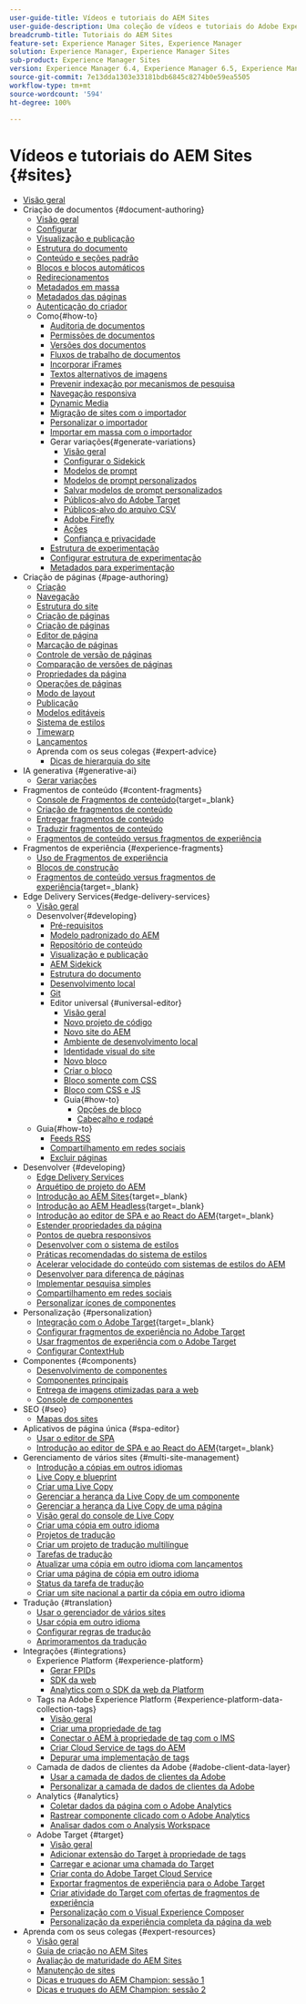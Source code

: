 ```yaml
---
user-guide-title: Vídeos e tutoriais do AEM Sites
user-guide-description: Uma coleção de vídeos e tutoriais do Adobe Experience Manager Sites.
breadcrumb-title: Tutoriais do AEM Sites
feature-set: Experience Manager Sites, Experience Manager
solution: Experience Manager, Experience Manager Sites
sub-product: Experience Manager Sites
version: Experience Manager 6.4, Experience Manager 6.5, Experience Manager as a Cloud Service
source-git-commit: 7e13dda1303e33181bdb6845c8274b0e59ea5505
workflow-type: tm+mt
source-wordcount: '594'
ht-degree: 100%

---
```



# Vídeos e tutoriais do AEM Sites {#sites}

+ [Visão geral](overview.md)
+ Criação de documentos {#document-authoring}
   + [Visão geral](document-authoring/overview.md)
   + [Configurar](document-authoring/set-up.md)
   + [Visualização e publicação](document-authoring/preview-and-publish.md)
   + [Estrutura do documento](document-authoring/document-structure.md)
   + [Conteúdo e seções padrão](document-authoring/default-content-and-sections.md)
   + [Blocos e blocos automáticos](document-authoring/blocks-and-autoblocks.md)
   + [Redirecionamentos](document-authoring/redirects.md)
   + [Metadados em massa](document-authoring/bulk-metadata.md)
   + [Metadados das páginas](document-authoring/page-metadata.md)
   + [Autenticação do criador](document-authoring/author-authentication.md)
   + Como{#how-to}
      + [Auditoria de documentos](./document-authoring/how-to/document-audit.md)
      + [Permissões de documentos](./document-authoring/how-to/document-permissions.md)
      + [Versões dos documentos](./document-authoring/how-to/document-versions.md)
      + [Fluxos de trabalho de documentos](./document-authoring/how-to/document-workflows.md)
      + [Incorporar iFrames](./document-authoring/how-to/iframes.md)
      + [Textos alternativos de imagens](./document-authoring/how-to/image-alt-text.md)
      + [Prevenir indexação por mecanismos de pesquisa](./document-authoring/how-to/no-index.md)
      + [Navegação responsiva](document-authoring/how-to/responsive-navigation.md)
      + [Dynamic Media](./document-authoring/how-to/using-dynamic-media.md)
      + [Migração de sites com o importador](./document-authoring/how-to/migration-using-importer.md)
      + [Personalizar o importador](./document-authoring/how-to/customizing-importer.md)
      + [Importar em massa com o importador](./document-authoring/how-to/bulk-importing-using-importer.md)
      + Gerar variações{#generate-variations}
         + [Visão geral](./document-authoring/how-to/generate-variations/overview.md)
         + [Configurar o Sidekick](./document-authoring/how-to/generate-variations/configure-sidekick.md)
         + [Modelos de prompt](./document-authoring/how-to/generate-variations/prompt-templates.md)
         + [Modelos de prompt personalizados](./document-authoring/how-to/generate-variations/custom-prompt-templates.md)
         + [Salvar modelos de prompt personalizados](./document-authoring/how-to/generate-variations/save-custom-prompt-template.md)
         + [Públicos-alvo do Adobe Target](./document-authoring/how-to/generate-variations/using-target-audiences.md)
         + [Públicos-alvo do arquivo CSV](./document-authoring/how-to/generate-variations/using-csv-file-audiences.md)
         + [Adobe Firefly](./document-authoring/how-to/generate-variations/using-adobe-firefly-for-images.md)
         + [Ações](./document-authoring/how-to/generate-variations/actions.md)
         + [Confiança e privacidade](./document-authoring/how-to/generate-variations/trust-privacy.md)
      + [Estrutura de experimentação](./document-authoring/how-to/experimentation-framework.md)
      + [Configurar estrutura de experimentação](./document-authoring/how-to/setup-experimentation-framework.md)
      + [Metadados para experimentação](./document-authoring/how-to/experimentation-add-metadata.md)
+ Criação de páginas {#page-authoring}
   + [Criação  ](page-authoring/aem-sites-authoring-overview.md)
   + [Navegação](page-authoring/basic-handling-sites-feature-video-use.md)
   + [Estrutura do site ](page-authoring/content-hierarchy-feature-video-use.md)
   + [Criação de páginas](page-authoring/creating-page-feature-video-use.md)
   + [Criação de páginas](page-authoring/page-authoring-overview-feature-video-use.md)
   + [Editor de página](page-authoring/page-editor-feature-video-use.md)
   + [Marcação de páginas](page-authoring/page-tagging-feature-video-use.md)
   + [Controle de versão de páginas](page-authoring/page-versioning-feature-video-use.md)
   + [Comparação de versões de páginas](page-authoring/page-diff-feature-video-use.md)
   + [Propriedades da página](page-authoring/page-properties-feature-video-understand.md)
   + [Operações de páginas](page-authoring/page-operations-feature-video-use.md)
   + [Modo de layout](page-authoring/responsive-layout-feature-video-understand.md)
   + [Publicação](page-authoring/publication-management-feature-video-use.md)
   + [Modelos editáveis](page-authoring/template-editor-feature-video-use.md)
   + [Sistema de estilos](page-authoring/style-system-feature-video-use.md)
   + [Timewarp  ](page-authoring/timewarp-feature-video-use.md)
   + [Lançamentos](page-authoring/launches.md)
   + Aprenda com os seus colegas {#expert-advice}
      + [Dicas de hierarquia do site](page-authoring/expert-advice/site-hierarchy.md)
+ IA generativa {#generative-ai}
   + [Gerar variações](./generative-ai/generate-variations.md)
+ Fragmentos de conteúdo {#content-fragments}
   + [Console de Fragmentos de conteúdo](https://experienceleague.adobe.com/docs/experience-manager-learn/content-fragments-console/overview.html?lang=pt-BR){target=_blank}
   + [Criação de fragmentos de conteúdo](content-fragments/content-fragments-feature-video-use.md)
   + [Entregar fragmentos de conteúdo](content-fragments/content-fragments-delivery-feature-video-use.md)
   + [Traduzir fragmentos de conteúdo](content-fragments/content-fragments-translation-feature-video-use.md)
   + [Fragmentos de conteúdo versus fragmentos de experiência](content-fragments/understand-content-fragments-and-experience-fragments.md)
+ Fragmentos de experiência {#experience-fragments}
   + [Uso de Fragmentos de experiência](experience-fragments/experience-fragments-feature-video-use.md)
   + [Blocos de construção](experience-fragments/building-blocks.md)
   + [Fragmentos de conteúdo versus fragmentos de experiência](https://experienceleague.adobe.com/docs/experience-manager-learn/sites/content-fragments/understand-content-fragments-and-experience-fragments.html?lang=pt-BR){target=_blank}
+ Edge Delivery Services{#edge-delivery-services}
   + [Visão geral](./edge-delivery-services/overview.md)
   + Desenvolver{#developing}
      + [Pré-requisitos](edge-delivery-services/developing/prerequisites.md)
      + [Modelo padronizado do AEM](edge-delivery-services/developing/aem-boilerplate.md)
      + [Repositório de conteúdo](edge-delivery-services/developing/content-repository.md)
      + [Visualização e publicação](edge-delivery-services/developing/preview-and-publish.md)
      + [AEM Sidekick](edge-delivery-services/developing/sidekick.md)
      + [Estrutura do documento](edge-delivery-services/developing/document-structure.md)
      + [Desenvolvimento local](edge-delivery-services/developing/local-development.md)
      + [Git](edge-delivery-services/developing/git.md)
      + Editor universal {#universal-editor}
         + [Visão geral](./edge-delivery-services/developing/universal-editor/0-overview.md)
         + [Novo projeto de código](./edge-delivery-services/developing/universal-editor/1-new-code-project.md)
         + [Novo site do AEM](./edge-delivery-services/developing/universal-editor/2-new-aem-site.md)
         + [Ambiente de desenvolvimento local](./edge-delivery-services/developing/universal-editor/3-local-development-environment.md)
         + [Identidade visual do site](./edge-delivery-services/developing/universal-editor/4-website-branding.md)
         + [Novo bloco](./edge-delivery-services/developing/universal-editor/5-new-block.md)
         + [Criar o bloco](./edge-delivery-services/developing/universal-editor/6-author-block.md)
         + [Bloco somente com CSS](./edge-delivery-services/developing/universal-editor/7a-block-css.md)
         + [Bloco com CSS e JS](./edge-delivery-services/developing/universal-editor/7b-block-js-css.md)
         + Guia{#how-to}
            + [Opções de bloco](./edge-delivery-services/developing/universal-editor/how-to/block-options.md)
            + [Cabeçalho e rodapé](./edge-delivery-services/developing/universal-editor/how-to/header-and-footer.md)
   + Guia{#how-to}
      + [Feeds RSS](edge-delivery-services/how-to/rss.md)
      + [Compartilhamento em redes sociais](edge-delivery-services/how-to/social-media-sharing.md)
      + [Excluir páginas](edge-delivery-services/how-to/delete-page.md)
+ Desenvolver {#developing}
   + [Edge Delivery Services](developing/edge-delivery-services.md)
   + [Arquétipo de projeto do AEM](developing/aem-project-archetype.md)
   + [Introdução ao AEM Sites](https://experienceleague.adobe.com/docs/experience-manager-learn/getting-started-wknd-tutorial-develop/overview.html?lang=pt-BR){target=_blank}
   + [Introdução ao AEM Headless](https://experienceleague.adobe.com/pt-br/docs/experience-manager-learn/getting-started-with-aem-headless/overview){target=_blank}
   + [Introdução ao editor de SPA e ao React do AEM](https://experienceleague.adobe.com/docs/experience-manager-learn/getting-started-with-aem-headless/spa-editor/react/overview.html){target=_blank}
   + [Estender propriedades da página](developing/page-properties-technical-video-develop.md)
   + [Pontos de quebra responsivos](developing/responsive-breakpoints.md)
   + [Desenvolver com o sistema de estilos](developing/style-system-technical-video-understand.md)
   + [Práticas recomendadas do sistema de estilos](developing/style-organization-style-system-understand-article.md)
   + [Acelerar velocidade do conteúdo com sistemas de estilos do AEM](developing/accelerate-content-velocity-aem-style-system.md)
   + [Desenvolver para diferença de páginas](developing/page-diff-technical-video-develop.md)
   + [Implementar pesquisa simples](developing/search-tutorial-develop.md)
   + [Compartilhamento em redes sociais](developing/social-media-sharing-technical-video-use.md)
   + [Personalizar ícones de componentes](developing/component-icons-technical-video-develop.md)
+ Personalização {#personalization}
   + [Integração com o Adobe Target](https://helpx.adobe.com/br/marketing-cloud/how-to/aem-target.html){target=_blank}
   + [Configurar fragmentos de experiência no Adobe Target](personalization/experience-fragment-target-technical-video-setup.md)
   + [Usar fragmentos de experiência com o Adobe Target](personalization/experience-fragment-target-offer-feature-video-use.md)
   + [Configurar ContextHub](personalization/context-hub-technical-video-setup.md)
+ Componentes {#components}
   + [Desenvolvimento de componentes](components/component-development.md)
   + [Componentes principais](components/core-components-feature-video-understand.md)
   + [Entrega de imagens otimizadas para a web](components/web-optimized-image-delivery.md)
   + [Console de componentes](components/components-console-feature-video-use.md)
+ SEO {#seo}
   + [Mapas dos sites](./seo/sitemaps.md)
+ Aplicativos de página única {#spa-editor}
   + [Usar o editor de SPA](spa-editor/spa-editor-framework-feature-video-use.md)
   + [Introdução ao editor de SPA e ao React do AEM](https://experienceleague.adobe.com/docs/experience-manager-learn/getting-started-with-aem-headless/spa-editor/react/overview.html){target=_blank}
+ Gerenciamento de vários sites {#multi-site-management}
   + [Introdução a cópias em outros idiomas](./multi-site-management/language-copy-overview.md)
   + [Live Copy e blueprint](./multi-site-management/live-copy-and-blueprint.md)
   + [Criar uma Live Copy](./multi-site-management/create-live-copy.md)
   + [Gerenciar a herança da Live Copy de um componente](./multi-site-management/manage-component-inheritance-live-copy.md)
   + [Gerenciar a herança da Live Copy de uma página](./multi-site-management/manage-page-inheritance-live-copy.md)
   + [Visão geral do console de Live Copy](./multi-site-management/live-copy-overview-console.md)
   + [Criar uma cópia em outro idioma](./multi-site-management/create-language-copy.md)
   + [Projetos de tradução](./multi-site-management/manage-translation-projects.md)
   + [Criar um projeto de tradução multilíngue](./multi-site-management/create-multinational-translational-project.md)
   + [Tarefas de tradução](./multi-site-management/create-translation-job.md)
   + [Atualizar uma cópia em outro idioma com lançamentos](./multi-site-management/updating-language-copy.md)
   + [Criar uma página de cópia em outro idioma](./multi-site-management/create-new-page-language-copy.md)
   + [Status da tarefa de tradução](./multi-site-management/translation-job-status.md)
   + [Criar um site nacional a partir da cópia em outro idioma](./multi-site-management/create-new-site.md)
+ Tradução {#translation}
   + [Usar o gerenciador de vários sites](translation/multi-site-manager-feature-video-use.md)
   + [Usar cópia em outro idioma](translation/language-copy-feature-video-use.md)
   + [Configurar regras de tradução](translation/translation-rules-editor-technical-video-setup.md)
   + [Aprimoramentos da tradução](translation/translation-enhancements-feature-video-use.md)
+ Integrações {#integrations}
   + Experience Platform {#experience-platform}
      + [Gerar FPIDs](integrations/platform/fpid.md)
      + [SDK da web](integrations/platform/web-sdk.md)
      + [Analytics com o SDK da web da Platform](integrations/platform/analytics-using-web-sdk.md)
   + Tags na Adobe Experience Platform {#experience-platform-data-collection-tags}
      + [Visão geral](integrations/experience-platform/data-collection/tags/overview.md)
      + [Criar uma propriedade de tag](integrations/experience-platform/data-collection/tags/create-tag-property.md)
      + [Conectar o AEM à propriedade de tag com o IMS](integrations/experience-platform/data-collection/tags/connect-aem-tag-property-using-ims.md)
      + [Criar Cloud Service de tags do AEM](integrations/experience-platform/data-collection/tags/create-aem-launch-cloud-service.md)
      + [Depurar uma implementação de tags](integrations/experience-platform/data-collection/tags/debug-tags-implementation.md)
   + Camada de dados de clientes da Adobe {#adobe-client-data-layer}
      + [Usar a camada de dados de clientes da Adobe](integrations/adobe-client-data-layer/data-layer-overview.md)
      + [Personalizar a camada de dados de clientes da Adobe](integrations/adobe-client-data-layer/data-layer-customize.md)
   + Analytics {#analytics}
      + [Coletar dados da página com o Adobe Analytics](integrations/analytics/collect-data-analytics.md)
      + [Rastrear componente clicado com o Adobe Analytics](integrations/analytics/track-clicked-component.md)
      + [Analisar dados com o Analysis Workspace](integrations/analytics/create-analytics-workspace.md)
   + Adobe Target {#target}
      + [Visão geral](integrations/adobe-target/overview.md)
      + [Adicionar extensão do Target à propriedade de tags](integrations/adobe-target/add-target-launch-extension.md)
      + [Carregar e acionar uma chamada do Target](integrations/adobe-target/load-and-fire-target.md)
      + [Criar conta do Adobe Target Cloud Service](integrations/adobe-target/setup-aem-target-cloud-service.md)
      + [Exportar fragmentos de experiência para o Adobe Target](integrations/adobe-target/export-experience-fragment-target.md)
      + [Criar atividade do Target com ofertas de fragmentos de experiência](integrations/adobe-target/create-target-activity.md)
      + [Personalização com o Visual Experience Composer](integrations/adobe-target/personalization-using-vec.md)
      + [Personalização da experiência completa da página da web](integrations/adobe-target/personalization-web-page.md)
+ Aprenda com os seus colegas {#expert-resources}
   + [Visão geral](expert-resources/learn-from-your-peers-overview.md)
   + [Guia de criação no AEM Sites](expert-resources/authoring-guide-in-sites.md)
   + [Avaliação de maturidade do AEM Sites](expert-resources/maturity-assessment.md)
   + [Manutenção de sites](expert-resources/site-maintenance.md)
   + [Dicas e truques do AEM Champion: sessão 1](expert-resources/champion-tips-1.md)
   + [Dicas e truques do AEM Champion: sessão 2](expert-resources/champion-tips-2.md)
